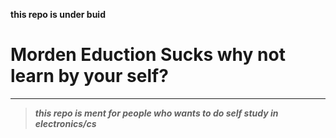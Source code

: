 **this repo is under buid**


# Morden Eduction Sucks why not learn by your self?
---
> ***this repo is ment for people who wants to do self study in electronics/cs*** 
